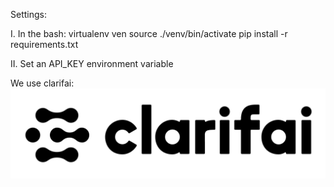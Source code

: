Settings:

I.
	In the bash:
	virtualenv ven
	source ./venv/bin/activate
	pip install -r requirements.txt

II.	
	Set an API_KEY environment variable

We use clarifai: 
![clarifai](Clarifai_Logo_Black.png)
